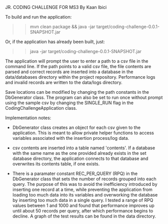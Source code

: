 JR. CODING CHALLENGE FOR MS3
By Kaan Ibici

To build and run the application: 

>> mvn clean package && java -jar target/coding-challenge-0.0.1-SNAPSHOT.jar

Or, if the application has already been built, just:

>> java -jar target/coding-challenge-0.0.1-SNAPSHOT.jar

The application will prompt the user to enter a path to a csv file in the 
command line. If the path points to a valid csv file, the file contents are 
parsed and correct records are inserted into a database in the data/databases 
directory within the project repository. Performance logs and invalid records 
are written to the data/logs directory. 

Save locations can be modified by changing the path constants in the 
DbGenerator class. The program can also be set to run once  without prompt 
using the sample csv by changing the SINGLE_RUN flag in the 
CodingChallengeApplication class.

Implementation notes: 

* DbGenerator class creates an object for each csv given to the application. 
This is meant to allow private helper functions to access variables associated 
with the insertion process/log data. 

* csv contents are inserted into a table named 'contents'. If a database with 
the same name as the one provided already exists in the set database directory, 
the application connects to that database and overwrites its contents table, if
one exists.

* There is a paramater constant REC_PER_QUERY (RPQ) in the DbGenerator class 
that sets the number of records grouped into each query. The purpose of this
was to avoid the inefficiency introduced by inserting one record at a time, 
while preventing the application from loading too much data into its variables 
and overworking the database by inserting too much data in a single query. I 
tested a range of RPQ values between 1 and 1000 and found that performance 
improves up until about 50 records per query, after which performance begins 
to decline. A graph of the test results can be found in the data directory.
